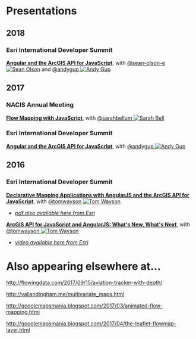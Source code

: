 # Presentations

## 2018

### Esri International Developer Summit

[**Angular and the ArcGIS API for JavaScript**](https://github.com/sean-olson-e/Angular-and-the-ArcGIS-API-for-JavaScript), with [@sean-olson-e ![Sean Olson](https://avatars0.githubusercontent.com/u/20913701?v=4&s=30)](https://github.com/sean-olson-e) and [@andygup ![Andy Gup](https://avatars3.githubusercontent.com/u/510440?v=3&s=30)](https://github.com/andygup)

## 2017

### NACIS Annual Meeting

[**Flow Mapping with JavaScript**](https://www.youtube.com/watch?v=cRPx-BfBtv0), with [@sarahbellum ![Sarah Bell](https://avatars2.githubusercontent.com/u/10340962?v=3&s=30)](https://github.com/sarahbellum)

### Esri International Developer Summit

[**Angular and the ArcGIS API for JavaScript**](https://jwasilgeo.github.io/presentations/2017/angular-and-the-arcgis-api-for-javascript), with [@andygup ![Andy Gup](https://avatars3.githubusercontent.com/u/510440?v=3&s=30)](https://github.com/andygup)

## 2016

### Esri International Developer Summit

[**Declarative Mapping Applications with AngularJS and the ArcGIS API for JavaScript**](https://github.com/jwasilgeo/presentations/blob/master/2016/Declarative%20Mapping%20Applications%20with%20AngularJS%20and%20the%20ArcGIS%20API%20for%20JavaScript.pdf), with [@tomwayson ![Tom Wayson](https://avatars2.githubusercontent.com/u/662944?v=3&s=30)](https://github.com/tomwayson/)
  - [_pdf also available here from Esri_](http://proceedings.esri.com/library/userconf/devsummit16/papers/dev_int_193.pdf)

[**ArcGIS API for JavaScript and AngularJS: What's New, What's Next**](https://jwasilgeo.github.io/esri-jsapi-and-angular-whats-next-dev-summit-2016), with [@tomwayson ![Tom Wayson](https://avatars2.githubusercontent.com/u/662944?v=3&s=30)](https://github.com/tomwayson/)
  - [_video available here from Esri_](http://video.esri.com/watch/5030/arcgis-api-for-javascript-and-angularjs-whats-new_comma_-whats-next_)

# Also appearing elsewhere at...

http://flowingdata.com/2017/09/15/aviation-tracker-with-depth/

http://vallandingham.me/multivariate_maps.html

http://googlemapsmania.blogspot.com/2017/03/animated-flow-mapping.html

http://googlemapsmania.blogspot.com/2017/04/the-leaflet-flowmap-layer.html

